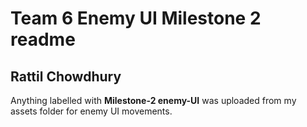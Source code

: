 # Team 6 Enemy UI Milestone 2 readme
## Rattil Chowdhury
Anything labelled with __Milestone-2 enemy-UI__ was uploaded from my assets folder for enemy UI movements.
